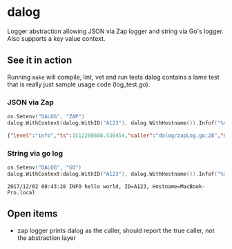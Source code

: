 # dalog
Logger abstraction allowing JSON via Zap logger and string via Go's logger.  Also supports a key value context.

## See it in action
Running ```make``` will compile, lint, vet and run tests
dalog contains a lame test that is really just sample usage code (log_test.go).

### JSON via Zap

```go
os.Setenv("DALOG", "ZAP")
dalog.WithContext(dalog.WithID("A123"), dalog.WithHostname()).Infof("%s %s", "hello", "world")
```
```json
{"level":"info","ts":1512200608.536454,"caller":"dalog/zapLog.go:28","msg":"hello world","ID":"A123","Hostname":"MacBook-Pro.local"}
```

### String via go log

```go
os.Setenv("DALOG", "GO")
dalog.WithContext(dalog.WithID("A123"), dalog.WithHostname()).Infof("%s %s", "hello", "world")
```
```
2017/12/02 00:43:28 INFO hello world, ID=A123, Hostname=MacBook-Pro.local
```

## Open items
* zap logger prints dalog as the caller, should report the true caller, not the abstraction layer